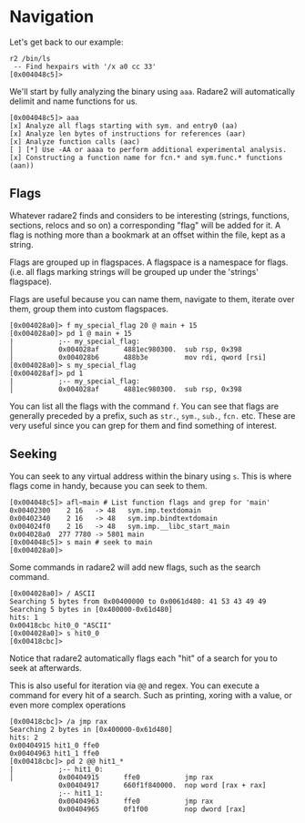 # Navigation

Let's get back to our example:

```
r2 /bin/ls
 -- Find hexpairs with '/x a0 cc 33'
[0x004048c5]>
```

We'll start by fully analyzing the binary using `aaa`. Radare2 will automatically delimit and name functions for us.

```
[0x004048c5]> aaa
[x] Analyze all flags starting with sym. and entry0 (aa)
[x] Analyze len bytes of instructions for references (aar)
[x] Analyze function calls (aac)
[ ] [*] Use -AA or aaaa to perform additional experimental analysis.
[x] Constructing a function name for fcn.* and sym.func.* functions (aan))
```

## Flags

Whatever radare2 finds and considers to be interesting (strings, functions, sections, relocs and so on) a corresponding "flag" will be added for it. A flag is nothing more than a bookmark at an offset within the file, kept as a string.

Flags are grouped up in flagspaces. A flagspace is a namespace for flags. (i.e. all flags marking strings will be grouped up under the 'strings' flagspace).

Flags are useful because you can name them, navigate to them, iterate over them, group them into custom flagspaces.

```
[0x004028a0]> f my_special_flag 20 @ main + 15
[0x004028a0]> pd 1 @ main + 15
|           ;-- my_special_flag:
│           0x004028af      4881ec980300.  sub rsp, 0x398
│           0x004028b6      488b3e         mov rdi, qword [rsi]
[0x004028a0]> s my_special_flag 
[0x004028af]> pd 1
|           ;-- my_special_flag:
│           0x004028af      4881ec980300.  sub rsp, 0x398
```


You can list all the flags with the command `f`. You can see that flags are generally preceded by a prefix, such as `str.`, `sym.`, `sub.`, `fcn.` etc. These are very useful since you can grep for them and find something of interest.

## Seeking

You can seek to any virtual address within the binary using `s`. This is where flags come in handy, because you can seek to them.

```
[0x004048c5]> afl~main # List function flags and grep for 'main'
0x00402300    2 16   -> 48   sym.imp.textdomain
0x00402340    2 16   -> 48   sym.imp.bindtextdomain
0x004024f0    2 16   -> 48   sym.imp.__libc_start_main
0x004028a0  277 7780 -> 5801 main
[0x004048c5]> s main # seek to main
[0x004028a0]> 
```

Some commands in radare2 will add new flags, such as the search command.

```
[0x004028a0]> / ASCII
Searching 5 bytes from 0x00400000 to 0x0061d480: 41 53 43 49 49 
Searching 5 bytes in [0x400000-0x61d480]
hits: 1
0x00418cbc hit0_0 "ASCII"
[0x004028a0]> s hit0_0 
[0x00418cbc]> 
```

Notice that radare2 automatically flags each "hit" of a search for you to seek at afterwards.

This is also useful for iteration via `@@` and regex. You can execute a command for every hit of a search. Such as printing, xoring with a value, or even more complex operations

```
[0x00418cbc]> /a jmp rax
Searching 2 bytes in [0x400000-0x61d480]
hits: 2
0x00404915 hit1_0 ffe0
0x00404963 hit1_1 ffe0
[0x00418cbc]> pd 2 @@ hit1_*
|           ;-- hit1_0:
│           0x00404915      ffe0           jmp rax
            0x00404917      660f1f840000.  nop word [rax + rax]
            ;-- hit1_1:
            0x00404963      ffe0           jmp rax
            0x00404965      0f1f00         nop dword [rax]
```
